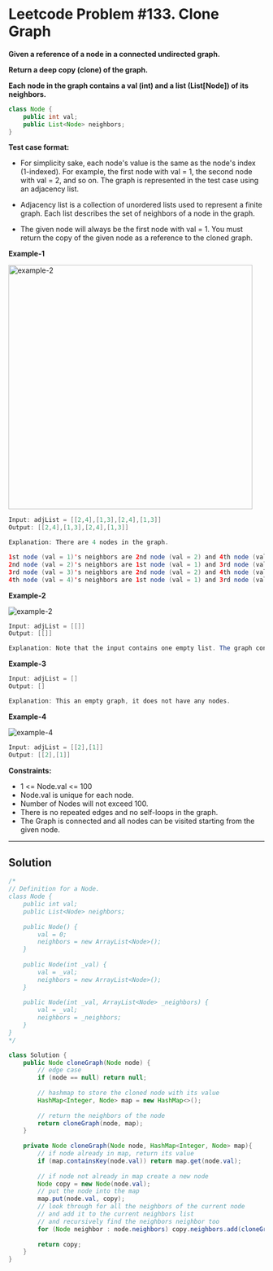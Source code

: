 # Leetcode Problem #133. Clone Graph

**Given a reference of a node in a connected undirected graph.**

**Return a deep copy (clone) of the graph.**

**Each node in the graph contains a val (int) and a list (List[Node]) of its neighbors.**

```java
class Node {
    public int val;
    public List<Node> neighbors;
}
```
 
**Test case format:**

- For simplicity sake, each node's value is the same as the node's index (1-indexed). For example, the first node with val = 1, the second node with val = 2, and so on. The graph is represented in the test case using an adjacency list.

- Adjacency list is a collection of unordered lists used to represent a finite graph. Each list describes the set of neighbors of a node in the graph.

- The given node will always be the first node with val = 1. You must return the copy of the given node as a reference to the cloned graph.

**Example-1**

<img src="https://assets.leetcode.com/uploads/2019/11/04/133_clone_graph_question.png" width="480px" height="480px" alt="example-2"/>

```java
Input: adjList = [[2,4],[1,3],[2,4],[1,3]]
Output: [[2,4],[1,3],[2,4],[1,3]]

Explanation: There are 4 nodes in the graph.

1st node (val = 1)'s neighbors are 2nd node (val = 2) and 4th node (val = 4).
2nd node (val = 2)'s neighbors are 1st node (val = 1) and 3rd node (val = 3).
3rd node (val = 3)'s neighbors are 2nd node (val = 2) and 4th node (val = 4).
4th node (val = 4)'s neighbors are 1st node (val = 1) and 3rd node (val = 3).
```

**Example-2**

![example-2](https://assets.leetcode.com/uploads/2020/01/07/graph.png)

```java
Input: adjList = [[]]
Output: [[]]

Explanation: Note that the input contains one empty list. The graph consists of only one node with val = 1 and it does not have any neighbors.
```

**Example-3**

```java
Input: adjList = []
Output: []

Explanation: This an empty graph, it does not have any nodes.
```

**Example-4**

![example-4](https://assets.leetcode.com/uploads/2020/01/07/graph-1.png)

```java
Input: adjList = [[2],[1]]
Output: [[2],[1]]
```

**Constraints:**

- 1 <= Node.val <= 100
- Node.val is unique for each node.
- Number of Nodes will not exceed 100.
- There is no repeated edges and no self-loops in the graph.
- The Graph is connected and all nodes can be visited starting from the given node.

---

## Solution

```java
/*
// Definition for a Node.
class Node {
    public int val;
    public List<Node> neighbors;
    
    public Node() {
        val = 0;
        neighbors = new ArrayList<Node>();
    }
    
    public Node(int _val) {
        val = _val;
        neighbors = new ArrayList<Node>();
    }
    
    public Node(int _val, ArrayList<Node> _neighbors) {
        val = _val;
        neighbors = _neighbors;
    }
}
*/

class Solution {
    public Node cloneGraph(Node node) {
        // edge case 
        if (node == null) return null;
        
        // hashmap to store the cloned node with its value
        HashMap<Integer, Node> map = new HashMap<>();
        
        // return the neighbors of the node
        return cloneGraph(node, map);
    }
    
    private Node cloneGraph(Node node, HashMap<Integer, Node> map){
        // if node already in map, return its value
        if (map.containsKey(node.val)) return map.get(node.val);
        
        // if node not already in map create a new node
        Node copy = new Node(node.val);
        // put the node into the map
        map.put(node.val, copy);
        // look through for all the neighbors of the current node
        // and add it to the current neighbors list
        // and recursively find the neighbors neighbor too
        for (Node neighbor : node.neighbors) copy.neighbors.add(cloneGraph(neighbor, map));
        
        return copy;
    }
}
```
